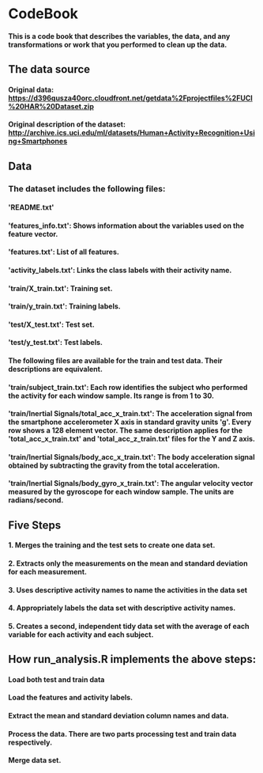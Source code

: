 # CodeBook

#### This is a code book that describes the variables, the data, and any transformations or work that you performed to clean up the data.

## The data source
#### Original data: https://d396qusza40orc.cloudfront.net/getdata%2Fprojectfiles%2FUCI%20HAR%20Dataset.zip
#### Original description of the dataset: http://archive.ics.uci.edu/ml/datasets/Human+Activity+Recognition+Using+Smartphones

## Data
### The dataset includes the following files:

#### 'README.txt'

#### 'features_info.txt': Shows information about the variables used on the feature vector.

#### 'features.txt': List of all features.

#### 'activity_labels.txt': Links the class labels with their activity name.

#### 'train/X_train.txt': Training set.

#### 'train/y_train.txt': Training labels.

#### 'test/X_test.txt': Test set.

#### 'test/y_test.txt': Test labels.

#### The following files are available for the train and test data. Their descriptions are equivalent.

#### 'train/subject_train.txt': Each row identifies the subject who performed the activity for each window sample. Its range is from 1 to 30.

#### 'train/Inertial Signals/total_acc_x_train.txt': The acceleration signal from the smartphone accelerometer X axis in standard gravity units 'g'. Every row shows a 128 element vector. The same description applies for the 'total_acc_x_train.txt' and 'total_acc_z_train.txt' files for the Y and Z axis.

#### 'train/Inertial Signals/body_acc_x_train.txt': The body acceleration signal obtained by subtracting the gravity from the total acceleration.

#### 'train/Inertial Signals/body_gyro_x_train.txt': The angular velocity vector measured by the gyroscope for each window sample. The units are radians/second.

## Five Steps
####     1. Merges the training and the test sets to create one data set.
####     2. Extracts only the measurements on the mean and standard deviation for each measurement.
####     3. Uses descriptive activity names to name the activities in the data set
####     4. Appropriately labels the data set with descriptive activity names.
####     5. Creates a second, independent tidy data set with the average of each variable for each activity and each subject.

## How run_analysis.R implements the above steps:
#### Load both test and train data
#### Load the features and activity labels.
#### Extract the mean and standard deviation column names and data.
#### Process the data. There are two parts processing test and train data respectively.
#### Merge data set.